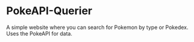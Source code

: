 # PokeAPI-Querier
A simple website where you can search for Pokemon by type or Pokedex. Uses the PokeAPI for data.
